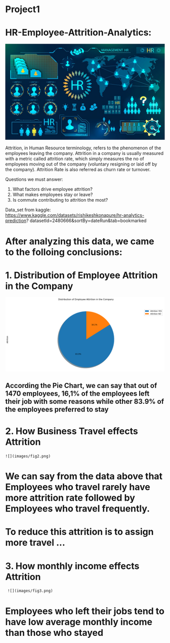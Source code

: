 # Project1

# HR-Employee-Attrition-Analytics:

![](images/HR.jpg)

Attrition, in Human Resource terminology, refers to the phenomenon of the employees leaving the company. Attrition in a company is usually measured with a metric called attrition rate, which simply measures the no of employees moving out of the company (voluntary resigning or laid off by the company). Attrition Rate is also referred as churn rate or turnover.

Questions we must answer: 
1. What factors drive employee attrition?
2. What makes employees stay or  leave?
3. Is commute contributing to attrition the most?

Data_set from kaggle:
https://www.kaggle.com/datasets/rishikeshkonapure/hr-analytics-prediction?
datasetId=2480666&sortBy=dateRun&tab=bookmarked

# After analyzing this data, we came to the folloing conclusions: 


# 1. Distribution of Employee Attrition in the Company

   ![](images/fig1.png)

## According the Pie Chart, we can say that out of 1470 employees, 16,1% of the employees left their job with some reasons while other 83.9% of the employees preferred to stay 

# 2. How Business Travel effects Attrition

    ![](images/fig2.png)


# We can say from the data above that Employees who travel rarely have more attrition rate followed by Employees who travel frequently.
# To reduce this attrition is to assign more travel ...

# 3. How monthly income effects Attrition

     ![](images/fig3.png)

  # Employees who left their jobs tend to have low average monthly income than those who stayed



    



 

